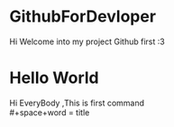 # GithubForDevloper
Hi Welcome into my project Github first :3 

# Hello World
Hi EveryBody ,This is first command <br>
#+space+word = title
